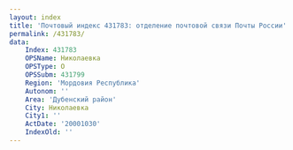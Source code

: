 ```yaml
---
layout: index
title: 'Почтовый индекс 431783: отделение почтовой связи Почты России'
permalink: /431783/
data:
    Index: 431783
    OPSName: Николаевка
    OPSType: О
    OPSSubm: 431799
    Region: 'Мордовия Республика'
    Autonom: ''
    Area: 'Дубенский район'
    City: Николаевка
    City1: ''
    ActDate: '20001030'
    IndexOld: ''
---
```

